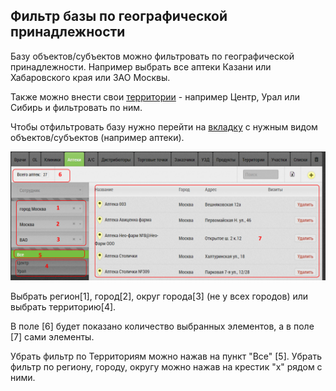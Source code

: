 ## Фильтр базы по географической принадлежности

Базу объектов/субъектов можно фильтровать по географической принадлежности.
Например выбрать все аптеки Казани или Хабаровского края или ЗАО Москвы.

Также можно внести свои [территории](database-territory.md) - например Центр, Урал или Сибирь и фильтровать по ним.

Чтобы отфильтровать базу нужно перейти на [вкладку](database.md) с нужным видом объектов/субъектов (например аптеки).

![](../images/database-geo.png)

Выбрать регион[1], город[2], округ города[3] (не у всех городов) или выбрать территорию[4].

В поле [6] будет показано количество выбранных элементов, а в поле [7] сами элементы.

Убрать фильтр по Территориям можно нажав на пункт "Все" [5].
Убрать фильтр по региону, городу, округу можно нажав на крестик "x" рядом с ними.

